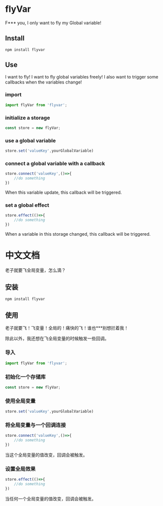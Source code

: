 # flyVar

 F*** you, I only want to fly my Global variable!

## Install

```
npm install flyvar
```

## Use

I want to fly! I want to fly global variables freely! I also want to trigger some callbacks when the variables change!

### import

```js
import flyVar from 'flyvar';
```

### initialize a storage

```js
const store = new flyVar;
```

### use a global variable

```js
store.set('valueKey',yourGlobalVariable)
```

### connect a global variable with a callback

```js
store.connect('valueKey',()=>{
	//do something
})
```

When this variable update, this callback will be triggered.

### set a global effect

```js
store.effect(()=>{
	//do something
})
```

When a variable in this storage changed, this callback will be triggered.

# 中文文档

 老子就要飞全局变量，怎么滴？

## 安装

```
npm install flyvar
```

## 使用

老子就要飞！飞变量！全局的！痛快的飞！谁也***别想拦着我！

除此以外，我还想在飞全局变量的时候触发一些回调。

### 导入

```js
import flyVar from 'flyvar';
```

### 初始化一个存储库

```js
const store = new flyVar;
```

### 使用全局变量

```js
store.set('valueKey',yourGlobalVariable)
```

### 将全局变量与一个回调连接

```js
store.connect('valueKey',()=>{
	//do something
})
```

当这个全局变量的值改变，回调会被触发。

### 设置全局效果

```js
store.effect(()=>{
	//do something
})
```

当任何一个全局变量的值改变，回调会被触发。
